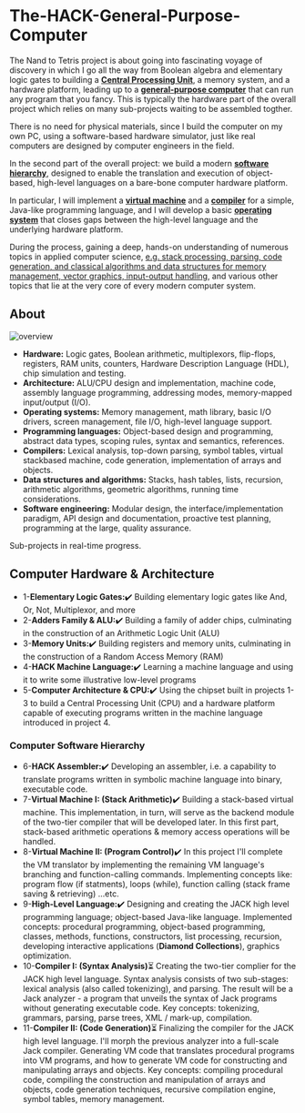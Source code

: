 # The-HACK-General-Purpose-Computer

The Nand to Tetris project is about going into fascinating voyage of discovery in which I go all the way from Boolean algebra and elementary logic gates to building a <ins>**Central Processing Unit**</ins>, a memory system, and a hardware platform, leading up to a <ins>****general-purpose computer****</ins> that can run any program that you fancy.
This is typically the hardware part of the overall project which relies on many sub-projects waiting to be assembled togther. 

There is no need for physical materials, since I build the computer on my own PC, using a software-based hardware simulator, just like real computers are designed by computer engineers in the field.

In the second part of the overall project: we build a modern <ins>**software hierarchy**</ins>, designed to enable the translation and execution of object-based, high-level languages on a bare-bone computer hardware platform.

In particular, I will implement a <ins>**virtual machine**</ins> and a <ins>**compiler**</ins> for a simple, Java-like programming language, and I will develop a basic <ins>**operating system**</ins> that closes gaps between the high-level language and the underlying hardware platform.

During the process, gaining a deep, hands-on understanding of numerous topics in applied computer science, <ins>e.g. stack processing, parsing, code generation, and classical algorithms and data structures for memory management, vector graphics, input-output handling</ins>, and various other topics that lie at the very core of every modern computer system.


## About
![overview](https://user-images.githubusercontent.com/33065305/77091388-25d62180-6a11-11ea-841e-331e6df59f40.png)
* **Hardware:** Logic gates, Boolean arithmetic, multiplexors, flip-flops, registers,
RAM units, counters, Hardware Description Language (HDL), chip simulation and
testing.
* **Architecture:** ALU/CPU design and implementation, machine code, assembly
language programming, addressing modes, memory-mapped input/output (I/O).
* **Operating systems:** Memory management, math library, basic I/O drivers,
screen management, file I/O, high-level language support.
* **Programming languages:** Object-based design and programming, abstract data
types, scoping rules, syntax and semantics, references.
* **Compilers:** Lexical analysis, top-down parsing, symbol tables, virtual stackbased
machine, code generation, implementation of arrays and objects.
* **Data structures and algorithms:** Stacks, hash tables, lists, recursion, arithmetic
algorithms, geometric algorithms, running time considerations.
* **Software engineering:** Modular design, the interface/implementation paradigm,
API design and documentation, proactive test planning, programming at the large,
quality assurance.


Sub-projects in real-time progress.
## Computer Hardware & Architecture
* 1-**Elementary Logic Gates:**:heavy_check_mark: Building elementary logic gates like And, Or, Not, Multiplexor, and more 
* 2-**Adders Family & ALU:**:heavy_check_mark: Building a family of adder chips, culminating in the construction of an Arithmetic Logic Unit (ALU)  
* 3-**Memory Units:**:heavy_check_mark: Building registers and memory units, culminating in the construction of a Random Access Memory (RAM)  
* 4-**HACK Machine Language:**:heavy_check_mark: Learning a machine language and using it to write some illustrative low-level programs 
* 5-**Computer Architecture & CPU:**:heavy_check_mark: Using the chipset built in projects 1-3 to build a Central Processing Unit (CPU) and a hardware platform capable of executing programs written in the machine language introduced in project 4.
### Computer Software Hierarchy
* 6-**HACK Assembler:**:heavy_check_mark: Developing an assembler, i.e. a capability to translate programs written in symbolic machine language into binary, executable code.
* 7-**Virtual Machine I: (Stack Arithmetic)**:heavy_check_mark: Building a stack-based virtual machine. This implementation, in turn, will serve as the backend module of the two-tier compiler that will be developed later. In this first part, stack-based arithmetic operations & memory access operations will be handled.
* 8-**Virtual Machine II: (Program Control)**:heavy_check_mark:  In this project I'll complete the VM translator by implementing the remaining VM language's branching and function-calling commands. Implementing concepts like: program flow (if statments), loops (while), function calling (stack frame saving & retrieving) ...etc.
* 9-**High-Level Language:**:heavy_check_mark: Designing and creating the JACK high level programming language; object-based Java-like language. Implemented concepts: procedural programming, object-based programming, classes, methods, functions, constructors, list processing, recursion, developing interactive applications (**Diamond Collections**), graphics optimization.
* 10-**Compiler I: (Syntax Analysis)**:hourglass_flowing_sand: Creating the two-tier complier for the JACK high level language. Syntax analysis consists of two sub-stages: lexical analysis (also called tokenizing), and parsing. The result will be a Jack analyzer - a program that unveils the syntax of Jack programs without generating executable code. Key concepts: tokenizing, grammars, parsing, parse trees, XML / mark-up, compilation.
* 11-**Compiler II: (Code Generation)**:hourglass_flowing_sand: Finalizing the compiler for the JACK high level language. I'll morph the previous analyzer into a full-scale Jack compiler. Generating VM code that translates procedural programs into VM programs, and how to generate VM code for constructing and manipulating arrays and objects. Key concepts: compiling procedural code, compiling the construction and manipulation of arrays and objects, code generation techniques, recursive compilation engine, symbol tables, memory management.